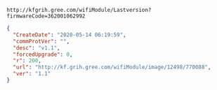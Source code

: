`http://kfgrih.gree.com/wifiModule/Lastversion?firmwareCode=362001062992`

```json
{
  "CreateDate": "2020-05-14 06:19:59",
  "commProtVer": "",
  "desc": "v1.1",
  "forcedUpgrade": 0,
  "r": 200,
  "url": "http://kf.grih.gree.com/wifiModule/image/12498/770088",
  "ver": "1.1"
}
```